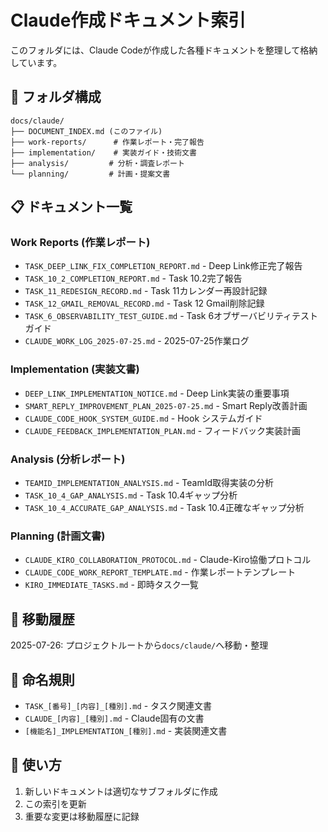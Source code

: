 # Claude作成ドキュメント索引

このフォルダには、Claude Codeが作成した各種ドキュメントを整理して格納しています。

## 📁 フォルダ構成

```
docs/claude/
├── DOCUMENT_INDEX.md (このファイル)
├── work-reports/      # 作業レポート・完了報告
├── implementation/    # 実装ガイド・技術文書
├── analysis/         # 分析・調査レポート
└── planning/         # 計画・提案文書
```

## 📋 ドキュメント一覧

### Work Reports (作業レポート)
- `TASK_DEEP_LINK_FIX_COMPLETION_REPORT.md` - Deep Link修正完了報告
- `TASK_10_2_COMPLETION_REPORT.md` - Task 10.2完了報告
- `TASK_11_REDESIGN_RECORD.md` - Task 11カレンダー再設計記録
- `TASK_12_GMAIL_REMOVAL_RECORD.md` - Task 12 Gmail削除記録
- `TASK_6_OBSERVABILITY_TEST_GUIDE.md` - Task 6オブザーバビリティテストガイド
- `CLAUDE_WORK_LOG_2025-07-25.md` - 2025-07-25作業ログ

### Implementation (実装文書)
- `DEEP_LINK_IMPLEMENTATION_NOTICE.md` - Deep Link実装の重要事項
- `SMART_REPLY_IMPROVEMENT_PLAN_2025-07-25.md` - Smart Reply改善計画
- `CLAUDE_CODE_HOOK_SYSTEM_GUIDE.md` - Hook システムガイド
- `CLAUDE_FEEDBACK_IMPLEMENTATION_PLAN.md` - フィードバック実装計画

### Analysis (分析レポート)
- `TEAMID_IMPLEMENTATION_ANALYSIS.md` - TeamId取得実装の分析
- `TASK_10_4_GAP_ANALYSIS.md` - Task 10.4ギャップ分析
- `TASK_10_4_ACCURATE_GAP_ANALYSIS.md` - Task 10.4正確なギャップ分析

### Planning (計画文書)
- `CLAUDE_KIRO_COLLABORATION_PROTOCOL.md` - Claude-Kiro協働プロトコル
- `CLAUDE_CODE_WORK_REPORT_TEMPLATE.md` - 作業レポートテンプレート
- `KIRO_IMMEDIATE_TASKS.md` - 即時タスク一覧

## 🔄 移動履歴

2025-07-26: プロジェクトルートから`docs/claude/`へ移動・整理

## 📝 命名規則

- `TASK_[番号]_[内容]_[種別].md` - タスク関連文書
- `CLAUDE_[内容]_[種別].md` - Claude固有の文書
- `[機能名]_IMPLEMENTATION_[種別].md` - 実装関連文書

## 🎯 使い方

1. 新しいドキュメントは適切なサブフォルダに作成
2. この索引を更新
3. 重要な変更は移動履歴に記録